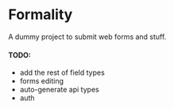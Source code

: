 # Formality
A dummy project to submit web forms and stuff.
<br>
#### TODO:
* add the rest of field types
* forms editing
* auto-generate api types
* auth
